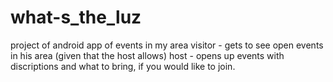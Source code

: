 # what-s_the_luz
project of android app of events in my area
visitor - gets to see open events in his area (given that the host allows)
host - opens up events with discriptions and what to bring, if you would like to join.
